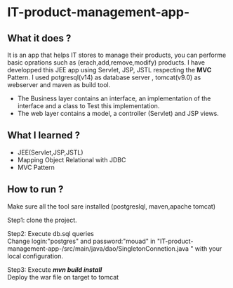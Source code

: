 # IT-product-management-app-

## What it does ?
 It is an app that helps IT stores to manage their products, you can performe basic oprations such as (erach,add,remove,modify) products.
 I have developped this  JEE app using Servlet, JSP, JSTL respecting the **MVC** Pattern.
 I used potgresql(v14) as database server , tomcat(v9.0) as webserver and maven as build tool.
 <ul>
 <li>The Business layer contains an interface, an implementation of the interface and a class to Test this implementation. </li>
  <li>The web layer contains a model, a controller (Servlet) and JSP views. </li>
</ul>

## What I learned ?
<ul>
  <li> JEE(Servlet,JSP,JSTL) </li>
  <li> Mapping Object Relational with JDBC </li>
  <li> MVC Pattern </li>
</ul>

## How to run ? 

 Make sure  all the tool sare installed (postgreslql, maven,apache tomcat) <br/> 
 
  Step1: clone the project. <br>
                                
  Step2: Execute  db.sql queries <br>
 Change login:"postgres" and password:"mouad" in "IT-product-management-app-/src/main/java/dao/SingletonConnetion.java " with your local configuration. <br>
 
  Step3:
 Execute ***mvn build install*** <br/>
 Deploy the war file on target to tomcat
 
